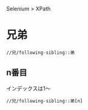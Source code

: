 Selenium > XPath
# 兄弟
```xpath
//兄/following-sibling::弟
```

## n番目
インデックスは1～
```xpath
//兄/following-sibling::弟[n]
```
